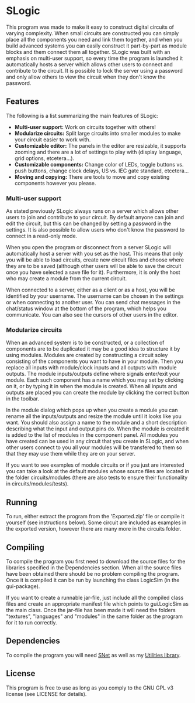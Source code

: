 # SLogic
This program was made to make it easy to construct digital circuits of varying complexity. When small circuits are constructed you can simply place all the components you need and link them together, and when you build advanced systems you can easily construct it part-by-part as module blocks and them connect them all together. SLogic was built with an emphasis on multi-user support, so every time the program is launched it automatically hosts a server which allows other users to connect and contribute to the circuit. It is possible to lock the server using a password and only allow others to view the circuit when they don't know the password.

## Features
The following is a list summarizing the main features of SLogic:
 * __Multi-user support:__ Work on circuits together with others!
 * __Modularize circuits:__ Split large circuits into smaller modules to make your circuit easier to work with.
 * __Customizable editor:__ The panels in the editor are resizable, it supports zooming and there are a lot of settings to play with (display language, grid options, etcetera...).
 * __Customizable components:__ Change color of LEDs, toggle buttons vs. push buttons, change clock delays, US vs. IEC gate standard, etcetera...
 * __Moving and copying:__ There are tools to move and copy existing components however you please.
 
### Multi-user support
As stated previously SLogic always runs on a server which allows other users to join and contribute to your circuit. By default anyone can join and edit the circuit, but this can be changed by setting a password in the settings. It is also possible to allow users who don't know the password to connect in a read-only mode.

When you open the program or disconnect from a server SLogic will automatically host a server with you set as the host. This means that only you will be able to load circuits, create new circuit files and choose where they are to be saved (although other users will be able to save the circuit once you have selected a save file for it). Furthermore, it is only the host who may create a module from the current circuit.

When connected to a server, either as a client or as a host, you will be identified by your username. The username can be chosen in the settings or when connecting to another user. You can send chat messages in the chat/status window at the bottom of the program, which helps you communicate. You can also see the cursors of other users in the editor.

### Modularize circuits
When an advanced system is to be constructed, or a collection of components are to be duplicated it may be a good idea to structure it by using modules. Modules are created by constructing a circuit soley consisting of the components you want to have in your module. Then you replace all inputs with module/clock inputs and all outputs with module outputs. The module inputs/outputs define where signals enter/exit your module. Each such component has a name which you may set by clicking on it, or by typing it in when the module is created. When all inputs and outputs are placed you can create the module by clicking the correct button in the toolbar.

In the module dialog which pops up when you create a module you can rename all the inputs/outputs and resize the module until it looks like you want. You should also assign a name to the module and a short description describing what the input and output pins do. When the module is created it is added to the list of modules in the component panel. All modules you have created can be used in any circuit that you create in SLogic, and when other users connect to you all your modules will be transfered to them so that they may use them while they are on your server.

If you want to see examples of module circuits or if you just are interested you can take a look at the default modules whose source files are located in the folder circuits/modules (there are also tests to ensure their functionality in circuits/modules/tests).

## Running
To run, either extract the program from the 'Exported.zip' file or compile it yourself (see instructions below). Some circuit are included as examples in the exported version, however there are many more in the circuits folder.

## Compiling
To compile the program you first need to download the source files for the libraries specified in the Dependencies section. When all the source files have been obtained there should be no problem compiling the program. Once it is compiled it can be run by launching the class LogicSim (in the gui-package).

If you want to create a runnable jar-file, just include all the compiled class files and create an appropriate manifest file which points to gui.LogicSim as the main class. Once the jar-file has been made it will need the folders "textures", "languages" and "modules" in the same folder as the program for it to run correctly. 

## Dependencies
To compile the program you will need [SNet](https://github.com/Sebastian-0/SNet) as well as my [Utilities library](https://github.com/Sebastian-0/Utilities).

## License
This program is free to use as long as you comply to the GNU GPL v3 license (see LICENSE for details).
